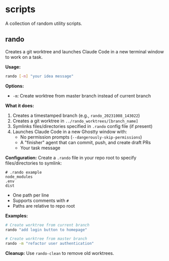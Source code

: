 # scripts

A collection of random utility scripts.

## rando

Creates a git worktree and launches Claude Code in a new terminal window to work on a task.

**Usage:**
```bash
rando [-m] "your idea message"
```

**Options:**
- `-m`: Create worktree from master branch instead of current branch

**What it does:**
1. Creates a timestamped branch (e.g., `rando_20231008_143022`)
2. Creates a git worktree in `../rando_worktrees/[branch_name]`
3. Symlinks files/directories specified in `.rando` config file (if present)
4. Launches Claude Code in a new Ghostty window with:
   - No permission prompts (`--dangerously-skip-permissions`)
   - A "finisher" agent that can commit, push, and create draft PRs
   - Your task message

**Configuration:**
Create a `.rando` file in your repo root to specify files/directories to symlink:
```
# .rando example
node_modules
.env
dist
```
- One path per line
- Supports comments with `#`
- Paths are relative to repo root

**Examples:**
```bash
# Create worktree from current branch
rando "add login button to homepage"

# Create worktree from master branch
rando -m "refactor user authentication"
```

**Cleanup:**
Use `rando-clean` to remove old worktrees.
